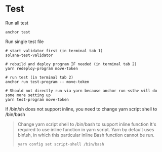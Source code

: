# Test
Run all test
```
anchor test
```

Run single test file
```
# start validator first (in terminal tab 1)
solana-test-validator

# rebuild and deploy program IF needed (in terminal tab 2)
yarn redeploy-program move-token

# run test (in terminal tab 2)
anchor run test-program -- move-token

# Should not directly run via yarn because anchor run <sth> will do some more setting up
yarn test-program move-token
```

If /bin/sh does not support inline, you need to change yarn script shell to /bin/bash
> Change yarn script shell to /bin/bash to support inline function
> It's required to use inline function in yarn script.
> Yarn by default uses bin\sh, in which this particular inline Bash function cannot be run.
> 
> ```
> yarn config set script-shell /bin/bash
> ```
